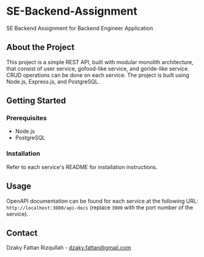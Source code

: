 # SE-Backend-Assignment

SE Backend Assignment for Backend Engineer Application

## About the Project

This project is a simple REST API, built with modular monolith architecture, that consist of user service, gofood-like service, and goride-like service. CRUD operations can be done on each service. The project is built using Node.js, Express.js, and PostgreSQL.

## Getting Started

### Prerequisites

- Node.js
- PostgreSQL

### Installation

Refer to each service's README for installation instructions.

## Usage

OpenAPI documentation can be found for each service at the following URL: `http://localhost:3000/api-docs` (replace `3000` with the port number of the service).

## Contact

Dzaky Fattan Rizqullah - [dzaky.fattan@gmail.com](mailto:dzaky.fattan@gmail.com)
